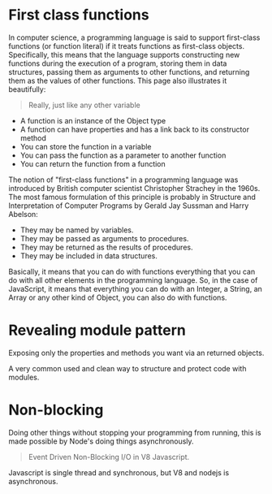# First class functions
In computer science, a programming language is said to support first-class functions (or function literal) if it treats functions as first-class objects. Specifically, this means that the language supports constructing new functions during the execution of a program, storing them in data structures, passing them as arguments to other functions, and returning them as the values of other functions.
This page also illustrates it beautifully:

> Really, just like any other variable

* A function is an instance of the Object type
* A function can have properties and has a link back to its constructor method
* You can store the function in a variable
* You can pass the function as a parameter to another function
* You can return the function from a function

The notion of "first-class functions" in a programming language was introduced by British computer scientist Christopher Strachey in the 1960s. The most famous formulation of this principle is probably in Structure and Interpretation of Computer Programs by Gerald Jay Sussman and Harry Abelson:

* They may be named by variables.
* They may be passed as arguments to procedures.
* They may be returned as the results of procedures.
* They may be included in data structures.

Basically, it means that you can do with functions everything that you can do with all other elements in the programming language. So, in the case of JavaScript, it means that everything you can do with an Integer, a String, an Array or any other kind of Object, you can also do with functions.

# Revealing module pattern

Exposing only the properties and methods you want via an returned objects.

A very common used and clean way to structure and protect code with modules.

# Non-blocking 
Doing other things without stopping your programming from running, this is made possible by Node's doing things asynchronously.

> Event Driven Non-Blocking I/O in V8 Javascript.

Javascript is single thread and synchronous, but V8 and nodejs is asynchronous.

